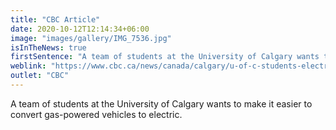 ```yaml
---
title: "CBC Article"
date: 2020-10-12T12:14:34+06:00
image: "images/gallery/IMG_7536.jpg"
isInTheNews: true
firstSentence: "A team of students at the University of Calgary wants to make it easier to convert gas-powered vehicles to electric."
weblink: "https://www.cbc.ca/news/canada/calgary/u-of-c-students-electric-car-conversions-1.5764374"
outlet: "CBC"
---
```


A team of students at the University of Calgary wants to make it easier to convert gas-powered vehicles to electric.

